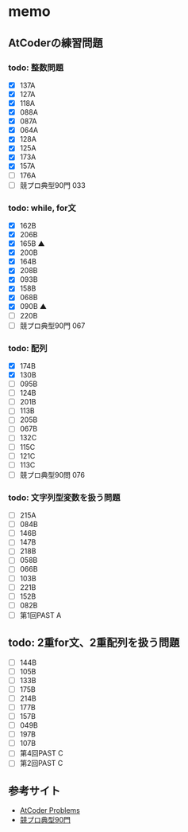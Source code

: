 # memo

## AtCoderの練習問題
### todo: 整数問題
- [x] 137A
- [x] 127A
- [x] 118A
- [x] 088A
- [x] 087A
- [x] 064A
- [x] 128A
- [x] 125A
- [x] 173A
- [x] 157A
- [ ] 176A
- [ ] 競プロ典型90門 033

### todo: while, for文
- [x] 162B
- [x] 206B
- [x] 165B ▲
- [x] 200B
- [x] 164B
- [x] 208B
- [x] 093B
- [x] 158B
- [x] 068B
- [x] 090B ▲
- [ ] 220B
- [ ] 競プロ典型90門 067

### todo: 配列
- [x] 174B
- [x] 130B
- [ ] 095B
- [ ] 124B
- [ ] 201B
- [ ] 113B
- [ ] 205B
- [ ] 067B
- [ ] 132C
- [ ] 115C
- [ ] 121C
- [ ] 113C
- [ ] 競プロ典型90問 076

### todo: 文字列型変数を扱う問題
- [ ] 215A
- [ ] 084B
- [ ] 146B
- [ ] 147B
- [ ] 218B
- [ ] 058B
- [ ] 066B
- [ ] 103B
- [ ] 221B
- [ ] 152B
- [ ] 082B
- [ ] 第1回PAST A

## todo: 2重for文、2重配列を扱う問題
- [ ] 144B
- [ ] 105B
- [ ] 133B
- [ ] 175B
- [ ] 214B
- [ ] 177B
- [ ] 157B
- [ ] 049B
- [ ] 197B
- [ ] 107B
- [ ] 第4回PAST C
- [ ] 第2回PAST C

## 参考サイト
- [AtCoder Problems](https://kenkoooo.com/atcoder/)
- [競プロ典型90門](https://atcoder.jp/contests/typical90)
